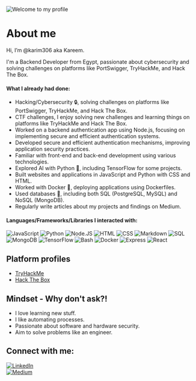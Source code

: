 ![Welcome to my profile](./github-header-image.png)

# About me

Hi, I’m @karim306 aka Kareem.

I'm a Backend Developer from Egypt, passionate about cybersecurity and solving challenges on platforms like PortSwigger, TryHackMe, and Hack The Box.

#### What I already had done:
- Hacking/Cybersecurity :lock:, solving challenges on platforms like PortSwigger, TryHackMe, and Hack The Box.
- CTF challenges, I enjoy solving new challenges and learning things on platforms like TryHackMe and Hack The Box.
- Worked on a backend authentication app using Node.js, focusing on implementing secure and efficient authentication systems.
- Developed secure and efficient authentication mechanisms, improving application security practices.
- Familiar with front-end and back-end development using various technologies.
- Explored AI with Python :snake:, including TensorFlow for some projects.
- Built websites and applications in JavaScript and Python with CSS and HTML.
- Worked with Docker :whale:, deploying applications using Dockerfiles.
- Used databases :file_folder:, including both SQL (PostgreSQL, MySQL) and NoSQL (MongoDB).
- Regularly write articles about my projects and findings on Medium.

#### Languages/Frameworks/Libraries I interacted with:

![JavaScript](https://img.shields.io/badge/%3C%2F%3E-JavaScript-F7DF1E?style=flat&logo=javascript&logoColor=black)
![Python](https://img.shields.io/badge/%3C%2F%3E-Python-3776AB?style=flat&logo=python&logoColor=white)
![Node.JS](https://img.shields.io/badge/%3C%2F%3E-Node.js-339933?style=flat&logo=node.js&logoColor=white)
![HTML](https://img.shields.io/badge/HTML-E34F26?style=flat&logo=html5&logoColor=white)
![CSS](https://img.shields.io/badge/CSS-1572B6?style=flat&logo=css3&logoColor=white)
![Markdown](https://img.shields.io/badge/Markdown-333333?style=flat&logo=markdown&logoColor=white)
![SQL](https://img.shields.io/badge/SQL-336791?style=flat&logo=postgresql&logoColor=white)
![MongoDB](https://img.shields.io/badge/MongoDB-47A248?style=flat&logo=mongodb&logoColor=white)
![TensorFlow](https://img.shields.io/badge/TensorFlow-FF6F00?style=flat&logo=tensorflow&logoColor=white)
![Bash](https://img.shields.io/badge/Bash_Scripting-4EAA25?style=flat&logo=gnu-bash&logoColor=white)
![Docker](https://img.shields.io/badge/Docker-2496ED?style=flat&logo=docker&logoColor=white)
![Express](https://img.shields.io/badge/Express-404D59?style=flat&logo=express&logoColor=white)
![React](https://img.shields.io/badge/%3C%2F%3E-React-61DAFB?style=flat&logo=react&logoColor=black)

## Platform profiles

- [TryHackMe](https://tryhackme.com/p/0xFreind)
- [Hack The Box](https://www.hackthebox.com/home/users/profile/Karim306)

## Mindset - Why don't ask?!

- I love learning new stuff.
- I like automating processes.
- Passionate about software and hardware security.
- Aim to solve problems like an engineer.

## Connect with me:
[![LinkedIn](https://img.shields.io/badge/-LinkedIn-0A66C2?style=flat-square&logo=linkedin&logoColor=white)](https://www.linkedin.com/in/kareem-ahmed-311b59344/)  
[![Medium](https://img.shields.io/badge/-Medium-12100E?style=flat-square&logo=medium&logoColor=white)](https://medium.com/@karimahmed011161)
